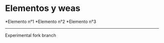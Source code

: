 # Elementos y weas
*Elemento n°1 
*Elemento n°2
*Elemento n°3

-------------
Experimental fork branch